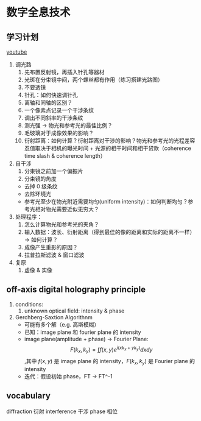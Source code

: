# 数字全息技术

## 学习计划

[youtube](https://www.youtube.com/watch?v=9hgQyx1He_U)

1. 调光路
    1. 先布置反射镜，再插入针孔等器材
    2. 光斑在分束镜中间，两个螺丝都有作用（练习搭建光路图）
    3. 不要透镜
    4. 针孔：如何快速调针孔
    5. 离轴和同轴的区别？
    6. 一个像素点记录一个干涉条纹
    7. 调出不同斜率的干涉条纹
    8. 测光强 -> 物光和参考光的最佳比例？
    9. 毛玻璃对于成像效果的影响？
    10. 衍射距离：如何计算？衍射距离对干涉的影响？物光和参考光的光程差容忍值取决于相机的曝光时间 + 光源的相干时间和相干贷款（coherence time slash & coherence length）
2. 自干涉
    1. 分束镜之前加一个偏振片
    3. 分束镜的角度
    - 去掉 0 级条纹
    - 去除环境光
    - 参考光至少在物光附近需要均匀(uniform intensity)：如何判断均匀？参考光相对物光需要近似无穷大？
3. 处理程序：
    1. 怎么计算物光和参考光的夹角？
    2. 输入数据：波长、衍射距离（得到最佳的像的距离和实际的距离不一样） -> 如何计算？
    3. 成像产生重影的原因？
    4. 拉普拉斯滤波 & 窗口滤波
4. 复原
    1. 虚像 & 实像


## off-axis digital holography principle

1. conditions:
    1. unknown optical field: intensity & phase
2. Gerchberg-Saxtion Algorithnm
    - 可能有多个解（e.g. 高斯模糊）
    - 已知：image plane 和 fourier plane 的 intensity
    - image plane(amplitude + phase) -> Fourier Plane: $$F(k_x, k_y) = \int f(x, y)e^{i(xk_x+yk_y)}dxdy$$,其中 $f(x,y)$ 是 image plane 的 intensity，$F(k_x, k_y)$ 是 Fourier plane 的 intensity
    - 迭代：假设初始 phase，FT -> FT^-1


## vocabulary

diffraction 衍射
interference 干涉
phase 相位